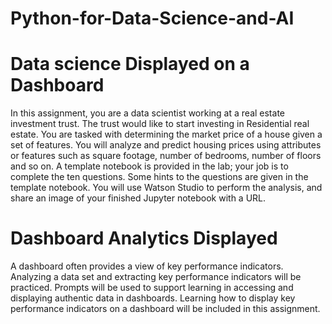 # Python-for-Data-Science-and-AI
# Data science Displayed on a Dashboard

In this assignment, you are a data scientist working at a real estate investment trust. The trust would like to start investing in Residential real estate. You are tasked with determining the market price of a house given a set of features. You will analyze and predict housing prices using attributes or features such as square footage, number of bedrooms, number of floors and so on. A template notebook is provided in the lab; your job is to complete the ten questions. Some hints to the questions are given in the template notebook. You will use Watson Studio to perform the analysis, and share an image of your finished Jupyter notebook with a URL.

# Dashboard Analytics Displayed

A dashboard often provides a view of key performance indicators. Analyzing a data set and extracting key performance indicators will be practiced. Prompts will be used to support learning in accessing and displaying authentic data in dashboards. Learning how to display key performance indicators on a dashboard will be included in this assignment.
